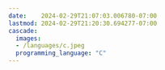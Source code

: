 ```yaml
---
date:    2024-02-29T21:07:03.006780-07:00
lastmod: 2024-02-29T21:20:30.694277-07:00
cascade:
  images:
  - /languages/c.jpeg
  programming_language: "C"
---
```

